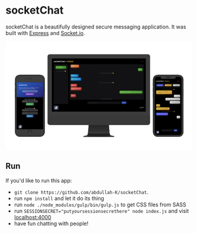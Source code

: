 # socketChat

socketChat is a beautifully designed secure messaging application. It was built with [Express](https://expressjs.com/) and [Socket.io](https://socket.io).
 <!-- ## Demo:
##### Login demo:
![login screen demo](demo_login.png) -->

![socketChat demo](socketChat-demo.png)

## Run
If you'd like to run this app:
- `git clone https://github.com/abdullah-K/socketChat`.
- run `npm install` and let it do its thing
- run `node ./node_modules/gulp/bin/gulp.js` to get CSS files from SASS
- run `SESSIONSECRET="putyoursessionsecrethere" node index.js` and visit [localhost:4000](http://localhost:4000)
- have fun chatting with people!
